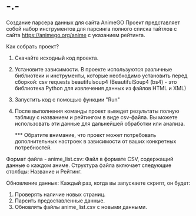 # -.-
Создание парсера данных для сайта АnimeGO
Проект представляет собой набор инструментов для парсинга полного списка тайтлов с сайта https://animego.org/anime с указанием рейтинга. 

Как собрать проект?
1. Скачайте исходный код проекта.
2. Установите зависимости. В проекте используются различные библиотеки и инструменты, которые необходимо установить перед сборкой:
        сsv
        requests
        beautifulsoup4 (BeautifulSoup4 (bs4) - это библиотека Python для извлечения данных из файлов HTML и XML)
3. Запустить код с помощью функции "Run"
4. После выполнения команды проект выведет результаты полную таблицу с названием и рейтингом в виде csv-файла. Вы можете использовать эти данные для дальнейшей обработки или анализа.

   *** Обратите внимание, что проект может потребовать дополнительных настроек в зависимости от ваших конкретных потребностей.

Формат файла - anime_list.csv:
Файл в формате CSV, содержащий данные о каждом аниме. Структура файла включает следующие столбцы: Название и Рейтинг.


Обновление данных:
Каждый раз, когда вы запускаете скрипт, он будет:

1. Проверять наличие новых страниц.
2. Парсить предоставленные данные.
3. Обновлять файлы anime_list.csv с новыми данными.
